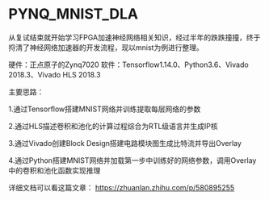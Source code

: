# PYNQ_MNIST_DLA

从复试结束就开始学习FPGA加速神经网络相关知识，经过半年的跌跌撞撞，终于捋清了神经网络加速器的开发流程，现以mnist为例进行整理。

硬件：正点原子的Zynq7020
软件：Tensorflow1.14.0、Python3.6、Vivado 2018.3、Vivado HLS 2018.3

主要思路：

1.通过Tensorflow搭建MNIST网络并训练提取每层网络的参数

2.通过HLS描述卷积和池化的计算过程综合为RTL级语言并生成IP核

3.通过Vivado创建Block Design搭建电路模块图生成比特流并导出Overlay

4.通过Python搭建MNIST网络并加载第一步中训练好的网络参数，调用Overlay中的卷积和池化函数实现推理

详细文档可以看这篇文章：
https://zhuanlan.zhihu.com/p/580895255
